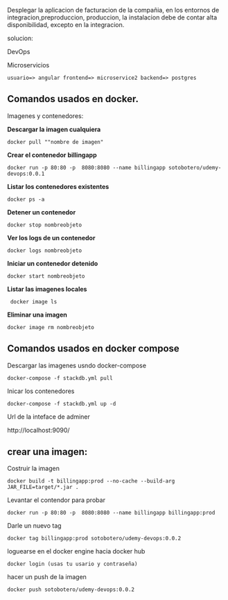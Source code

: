 Desplegar la aplicacion de facturacion de la compañia, en los entornos de integracion,preproduccion, produccion, la instalacion debe de contar alta disponibilidad, excepto en la integracion.

solucion:

DevOps

Microservicios

```
usuario=> angular frontend=> microservice2 backend=> postgres
```

## Comandos usados en docker.

Imagenes y contenedores:

**Descargar la imagen cualquiera**

```
docker pull ""nombre de imagen"
```

**Crear el contenedor billingapp**

```
docker run -p 80:80 -p  8080:8080 --name billingapp sotobotero/udemy-devops:0.0.1
```

**Listar los contenedores existentes**

```
docker ps -a
```

**Detener un contenedor**

```
docker stop nombreobjeto
```

**Ver los logs de un contenedor**

```
docker logs nombreobjeto
```

**Iniciar un contenedor detenido**

```
docker start nombreobjeto
```

**Listar las imagenes locales**

```
 docker image ls
```

**Eliminar una imagen**

```
docker image rm nombreobjeto
```

## Comandos usados en docker compose

Descargar las imagenes usndo docker-compose

```
docker-compose -f stackdb.yml pull
```

Inicar los contenedores

```
docker-compose -f stackdb.yml up -d
```

Url de la inteface de adminer

http://localhost:9090/

## crear una imagen:

Costruir la imagen

```
docker build -t billingapp:prod --no-cache --build-arg JAR_FILE=target/*.jar .
```

Levantar el contendor para probar

```
docker run -p 80:80 -p  8080:8080 --name billingapp billingapp:prod
```

Darle un nuevo tag

```
docker tag billingapp:prod sotobotero/udemy-devops:0.0.2
```

loguearse en el docker engine hacia docker hub

```
docker login (usas tu usario y contraseña)
```

hacer un push de la imagen

```
docker push sotobotero/udemy-devops:0.0.2
```
